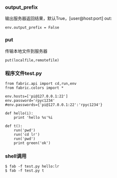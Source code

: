 
### output_prefix
输出服务器返回结果，默认True，[user@host:port] out: 
```
env.output_prefix = False
```
### put
传输本地文件到服务器 
```
put(localfile,remotefile)
```

### 程序文件test.py
```
from fabric.api import cd,run,env
from fabric.colors import *

env.hosts=['pi@127.0.0.1:22']
env.password='rpyc1234'
#env.passwords={'pi@127.0.0.1:22':'rpyc1234'}

def hello(i):
    print 'hello %s'%i

def t():
    run('pwd')
    run('cd lr')
    run('pwd')
    print green('ok')
```

### shell调用
```
$ fab -f test.py hello:lr
$ fab -f test.py t
```